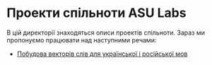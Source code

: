 # Проекти спільноти ASU Labs

В цій директорії знаходяться описи проектів спільноти.
Зараз ми пропонуємо працювати над наступними речами:

- [Побудова векторів слів для української і російської мов](word-vectors.md)
